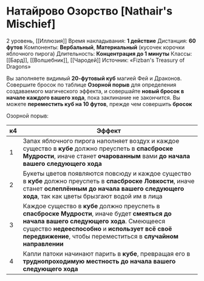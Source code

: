 # Натайрово Озорство [Nathair's Mischief]
2 уровень, [[Иллюзия]]
Время накладывания: **1 действие**
Дистанция: **60 футов**
Компоненты: **Вербальный**, **Материальный** (кусочек корочки яблочного пирога)
Длительность: **Концентрация до 1 минуты**
Классы: [[Бард]], [[Волшебник]], [[Чародей]]
Источник: «Fizban's Treasury of Dragons»

Вы заполняете видимый **20-футовый куб** магией Фей и Драконов. Совершите бросок по таблице **Озорной порыв** для определения создаваемого магического эффекта, и совершайте **новый бросок в начале каждого вашего хода**, пока заклинание не закончится. Вы можете **переместить куб на 10 футов**, прежде чем совершить **бросок**

Озорной порыв:

| к4  | Эффект                                                                                                                                                                                                                                                         |
| --- | -------------------------------------------------------------------------------------------------------------------------------------------------------------------------------------------------------------------------------------------------------------- |
| 1   | Запах яблочного пирога наполняет воздух и каждое существо в **кубе** должно преуспеть в **спасброске Мудрости**, иначе станет **очарованным** вами **до начала вашего следующего хода**                                                                        |
| 2   | Букеты цветов появляются повсюду и каждое существо в **кубе** должно преуспеть в **спасброске Ловкости**, иначе станет **ослеплённым до начала вашего следующего хода**, так как цветы брызгают водой им в лица                                                |
| 3   | Каждое существо в **кубе** должно преуспеть в **спасброске Мудрости**, иначе будет **смеяться до начала вашего следующего хода**. Смеющееся существо **недееспособно** и **использует всё своё передвижение**, чтобы переместиться в **случайном направлении** |
| 4   | Капли патоки начинают парить в **кубе**, превращая его в **труднопроходимую местность до начала вашего следующего хода**                                                                                                                                       |